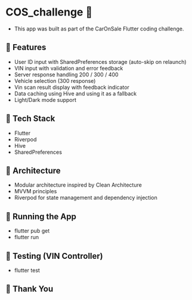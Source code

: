 # COS_challenge 🚗

- This app was built as part of the CarOnSale Flutter coding challenge.

## 🔧 Features
- User ID input with SharedPreferences storage (auto-skip on relaunch)
- VIN input with validation and error feedback
- Server response handling 200 / 300 / 400
- Vehicle selection (300 response)
- Vin scan result display with feedback indicator
- Data caching using Hive and using it as a fallback
- Light/Dark mode support

## 📂 Tech Stack
- Flutter
- Riverpod
- Hive
- SharedPreferences

## 🧱 Architecture
- Modular architecture inspired by Clean Architecture 
- MVVM principles
- Riverpod for state management and dependency injection

## 🚀 Running the App
- flutter pub get
- flutter run

## 🧪 Testing (VIN Controller)
- flutter test

## 🙏 Thank You